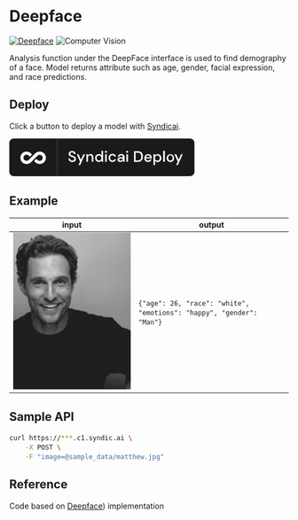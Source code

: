 # Deepface
[![Deepface](https://img.shields.io/badge/Framework-Deepface-79FFE1)](https://github.com/serengil/deepface)
![Computer Vision](https://img.shields.io/badge/Type-Computer%20Vision-79FFE1)

Analysis function under the DeepFace interface is used to find demography of a face. Model returns attribute such as age, gender, facial expression, and race predictions. 


## Deploy 
Click a button to deploy a model with [Syndicai](https://syndicai.co).

[![Syndicai-Deploy](https://raw.githubusercontent.com/syndicai/brand/main/button/deploy.svg)](https://app.syndicai.co/newModel?repository=https://github.com/syndicai/models/tree/master/custom/deepface)


## Example
| input | output |
| --- | --- |
| <img src="sample_data/matthew.jpg" width="410"> | `{"age": 26, "race": "white", "emotions": "happy", "gender": "Man"}` |


## Sample API
```bash
curl https://***.c1.syndic.ai \
    -X POST \
    -F "image=@sample_data/matthew.jpg"
```


## Reference
Code based on [Deepface](https://github.com/serengil/deepface)) implementation